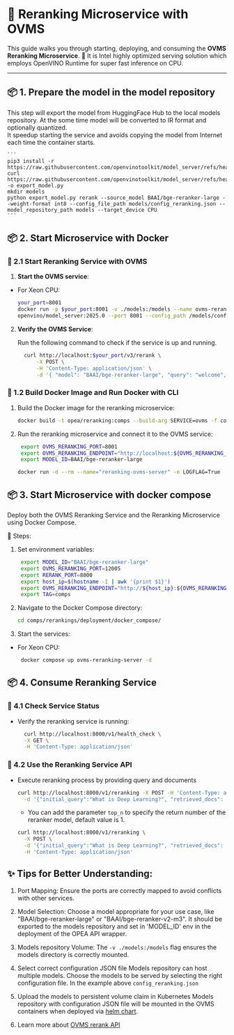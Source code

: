 # 🌟 Reranking Microservice with OVMS

This guide walks you through starting, deploying, and consuming the **OVMS Reranking Microservice**. 🚀
It is Intel highly optimized serving solution which employs OpenVINO Runtime for super fast inference on CPU.

---

## 📦 1. Prepare the model in the model repository

This step will export the model from HuggingFace Hub to the local models repository. At the some time model will be converted to IR format and optionally quantized.  
It speedup starting the service and avoids copying the model from Internet each time the container starts.

    ```
    pip3 install -r https://raw.githubusercontent.com/openvinotoolkit/model_server/refs/heads/releases/2025/0/demos/common/export_models/requirements.txt
    curl https://raw.githubusercontent.com/openvinotoolkit/model_server/refs/heads/releases/2025/0/demos/common/export_models/export_model.py -o export_model.py
    mkdir models
    python export_model.py rerank --source_model BAAI/bge-reranker-large --weight-format int8 --config_file_path models/config_reranking.json --model_repository_path models --target_device CPU
    ```

## 📦 2. Start Microservice with Docker

### 🔹 2.1 Start Reranking Service with OVMS

1. **Start the OVMS service**:

- For Xeon CPU:

  ```bash
  your_port=8001
  docker run -p $your_port:8001 -v ./models:/models --name ovms-rerank-serving \
  openvino/model_server:2025.0 --port 8001 --config_path /models/config_reranking.json
  ```

2. **Verify the OVMS Service**:

   Run the following command to check if the service is up and running.

   ```bash
     curl http://localhost:$your_port/v3/rerank \
         -X POST \
         -H 'Content-Type: application/json' \
         -d '{ "model": "BAAI/bge-reranker-large", "query": "welcome", "documents":["Deep Learning is not...", "Deep learning is..."]}'
   ```

### 🔹 1.2 Build Docker Image and Run Docker with CLI

1. Build the Docker image for the reranking microservice:

   ```bash
   docker build -t opea/reranking:comps --build-arg SERVICE=ovms -f comps/rerankings/src/Dockerfile .
   ```

2. Run the reranking microservice and connect it to the OVMS service:

   ```bash
    export OVMS_RERANKING_PORT=8001
    export OVMS_RERANKING_ENDPOINT="http://localhost:${OVMS_RERANKING_PORT}"
    export MODEL_ID=BAAI/bge-reranker-large

   docker run -d --rm --name="reranking-ovms-server" -e LOGFLAG=True  -p 8000:8000 --ipc=host -e OVMS_RERANKING_ENDPOINT=$OVMS_RERANKING_ENDPOINT -e RERANK_COMPONENT_NAME="OPEA_OVMS_RERANKING" -e MODEL_ID=$MODEL_ID opea/reranking:comps
   ```

## 📦 3. Start Microservice with docker compose

Deploy both the OVMS Reranking Service and the Reranking Microservice using Docker Compose.

🔹 Steps:

1. Set environment variables:

   ```bash
    export MODEL_ID="BAAI/bge-reranker-large"
    export OVMS_RERANKING_PORT=12005
    export RERANK_PORT=8000
    export host_ip=$(hostname -I | awk '{print $1}')
    export OVMS_RERANKING_ENDPOINT="http://${host_ip}:${OVMS_RERANKING_PORT}"
    export TAG=comps

   ```

2. Navigate to the Docker Compose directory:

   ```bash
   cd comps/rerankings/deployment/docker_compose/
   ```

3. Start the services:

- For Xeon CPU:

  ```bash
   docker compose up ovms-reranking-server -d
  ```

## 📦 4. Consume Reranking Service

### 🔹 4.1 Check Service Status

- Verify the reranking service is running:

  ```bash
    curl http://localhost:8000/v1/health_check \
    -X GET \
    -H 'Content-Type: application/json'
  ```

### 🔹 4.2 Use the Reranking Service API

- Execute reranking process by providing query and documents

  ```bash
  curl http://localhost:8000/v1/reranking -X POST -H 'Content-Type: application/json' \
    -d '{"initial_query":"What is Deep Learning?", "retrieved_docs": [{"text":"Deep Learning is not..."}, {"text":"Deep learning is..."}]}'
  ```

  - You can add the parameter `top_n` to specify the return number of the reranker model, default value is 1.

  ```bash
  curl http://localhost:8000/v1/reranking \
    -X POST \
    -d '{"initial_query":"What is Deep Learning?", "retrieved_docs": [{"text":"Deep Learning is not..."}, {"text":"Deep learning is..."}], "top_n":2}' \
    -H 'Content-Type: application/json'
  ```

## ✨ Tips for Better Understanding:

1. Port Mapping:
   Ensure the ports are correctly mapped to avoid conflicts with other services.

2. Model Selection:
   Choose a model appropriate for your use case, like "BAAI/bge-reranker-large" or "BAAI/bge-reranker-v2-m3".
   It should be exported to the models repository and set in 'MODEL_ID' env in the deployment of the OPEA API wrapper.

3. Models repository Volume:
   The `-v ./models:/models` flag ensures the models directory is correctly mounted.

4. Select correct configuration JSON file
   Models repository can host multiple models. Choose the models to be served by selecting the right configuration file.
   In the example above `config_reranking.json`

5. Upload the models to persistent volume claim in Kubernetes
   Models repository with configuration JSON file will be mounted in the OVMS containers when deployed via [helm chart](../../third_parties/ovms/deployment/kubernetes/README.md).

6. Learn more about [OVMS rerank API](https://docs.openvino.ai/2025/model-server/ovms_docs_rest_api_rerank.html)
